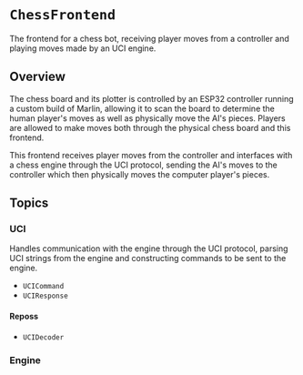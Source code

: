 # ``ChessFrontend``

The frontend for a chess bot, receiving player moves from a controller
and playing moves made by an UCI engine.

## Overview

The chess board and its plotter is controlled by an ESP32 controller
running a custom build of Marlin, allowing it to scan the board to
determine the human player's moves as well as physically move the AI's
pieces. Players are allowed to make moves both through the physical chess
board and this frontend.

This frontend receives player moves from the controller and
interfaces with a chess engine through the UCI protocol, sending the AI's
moves to the controller which then physically moves the computer player's
pieces.

## Topics

### UCI

Handles communication with the engine through the UCI protocol, parsing UCI
strings from the engine and constructing commands to be sent to the engine.

- ``UCICommand``
- ``UCIResponse``
#### Reposs
- ``UCIDecoder``

### Engine

